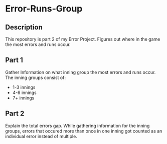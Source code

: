 # Error-Runs-Group

## Description
This repository is part 2 of my Error Project. Figures out where in the game the most errors and runs occur.

## Part 1
Gather Information on what inning group the most errors and runs occur.
The inning groups consist of:
  - 1-3 innings
  - 4-6 innings
  - 7+ innings

## Part 2 
Explain the total errors gap.
While gathering information for the inning groups, errors that occured more than once in one inning got counted as an individual error instead of multiple.
